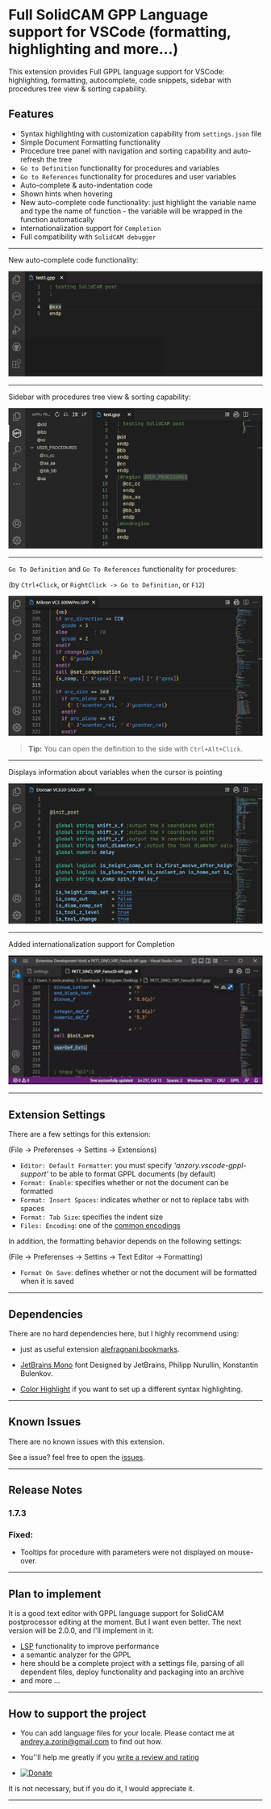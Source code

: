 # Full SolidCAM GPP Language support for VSCode (formatting, highlighting and more...)

This extension provides Full GPPL language support for VSCode: highlighting, formatting, autocomplete, code snippets, sidebar with procedures tree view & sorting capability.

## Features

- Syntax highlighting with customization capability from `settings.json` file
- Simple Document Formatting functionality
- Procedure tree panel with navigation and sorting capability and auto-refresh the tree
- `Go to Definition` functionality for procedures and variables
- `Go to References` functionality for procedures and user variables
- Auto-complete & auto-indentation code
- Shown hints when hovering
- New auto-complete code functionality: just highlight the variable name and type the name of function - the variable will be wrapped in the function automatically
- internationalization support for `Completion`
- Full compatibility with `SolidCAM debugger`

---

New auto-complete code functionality:

![New auto-complete code functionality](https://github.com/anzory/vscode-gppl-support/blob/master/images/screens/auto-complete-functionality.gif?raw=true)

---

Sidebar with procedures tree view & sorting capability:

![Sidebar with procedure tree view](https://github.com/anzory/vscode-gppl-support/blob/master/images/screens/tree-sort.gif?raw=true)

---

`Go To Definition` and `Go To References` functionality for procedures:

(by `Ctrl+Click`, or `RightClick -> Go to Definition`, or `F12`)

![Go to Definition](https://github.com/anzory/vscode-gppl-support/blob/master/images/screens/goto-definition.gif?raw=true)

> **Tip:** You can open the definition to the side with `Ctrl+Alt+Click`.

---

Displays information about variables when the cursor is pointing

![Displays information](https://github.com/anzory/vscode-gppl-support/blob/master/images/screens/info-when-hover.gif?raw=true)

---

Added internationalization support for Completion

![Internationalization for Completion](https://github.com/anzory/vscode-gppl-support/blob/master/images/screens/internationalization.gif?raw=true)

---

## Extension Settings

There are a few settings for this extension:

(File -> Preferenses -> Settins -> Extensions)

- `Editor: Default Formatter`: you must specify _'anzory.vscode-gppl-support'_ to be able to format GPPL documents (by default)
- `Format: Enable`: specifies whether or not the document can be formatted
- `Format: Insert Spaces`: indicates whether or not to replace tabs with spaces
- `Format: Tab Size`: specifies the indent size
- `Files: Encoding`: one of the [common encodings](https://en.wikipedia.org/wiki/Character_encoding#Common_character_encodings)

In addition, the formatting behavior depends on the following settings:

(File -> Preferenses -> Settins -> Text Editor -> Formatting)

- `Format On Save`: defines whether or not the document will be formatted when it is saved

---

## Dependencies

There are no hard dependencies here, but I highly recommend using:

- just as useful extension [alefragnani.bookmarks](https://marketplace.visualstudio.com/items?itemName=alefragnani.bookmarks).

- [JetBrains Mono](https://fonts.google.com/specimen/JetBrains+Mono?preview.text_type=custom) font Designed by JetBrains, Philipp Nurullin, Konstantin Bulenkov.

- [Color Highlight](https://marketplace.visualstudio.com/items?itemName=naumovs.color-highlight) if you want to set up a different syntax highlighting.

---

## Known Issues

There are no known issues with this extension.

See a issue? feel free to open the [issues](https://github.com/anzory/vscode-gppl-support/issues/new/choose).

---

## Release Notes

### 1.7.3

### Fixed:

- Tooltips for procedure with parameters were not displayed on mouse-over.

---

## Plan to implement

It is a good text editor with GPPL language support for SolidCAM postprocessor editing at the moment. But I want even better. The next version will be 2.0.0, and I'll implement in it:

- [LSP](https://code.visualstudio.com/api/language-extensions/overview#language-server-protocol) functionality to improve performance
- a semantic analyzer for the GPPL
- here should be a complete project with a settings file, parsing of all dependent files, deploy functionality and packaging into an archive
- and more ...

---

## How to support the project

- You can add language files for your locale. Please contact me at andrey.a.zorin@gmail.com to find out how.

- You''ll help me greatly if you [write a review and rating](https://marketplace.visualstudio.com/items?itemName=anzory.vscode-gppl-support&ssr=false#review-details)

- [![Donate](https://img.shields.io/badge/Donate-PayPal-green.svg)](https://paypal.me/anzory?locale.x=en_EN)

It is not necessary, but if you do it, I would appreciate it.

---

